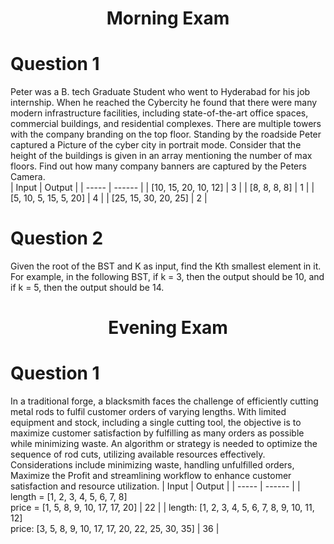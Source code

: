 <h1 align="center">Morning Exam</h1>

# Question 1
Peter was a B. tech Graduate Student who went to Hyderabad for his job internship. When he reached the Cybercity he found that there were many modern infrastructure facilities, including state-of-the-art office spaces, commercial buildings, and residential complexes. There are multiple towers with the company branding on the top floor. Standing by the roadside Peter captured a Picture of the cyber city in portrait mode. Consider that the height of the buildings is given in an array mentioning the number of max floors. Find out how many company banners are captured by the Peters Camera.  
| Input | Output |
| ----- | ------ |
| [10, 15, 20, 10, 12] | 3 |
| [8, 8, 8, 8] | 1 |
| [5, 10, 5, 15, 5, 20] | 4 |
| [25, 15, 30, 20, 25] | 2 |

# Question 2
Given the root of the BST and K as input, find the Kth smallest element in it.
For example, in the following BST, if k = 3, then the output should be 10, and if k = 5, then the output should be 14.

<h1 align="center">Evening Exam</h1>

# Question 1
In a traditional forge, a blacksmith faces the challenge of efficiently cutting metal rods to fulfil customer orders of varying lengths. With limited equipment and stock, including a single cutting tool, the objective is to maximize customer satisfaction by fulfilling as many orders as possible while minimizing waste. An algorithm or strategy is needed to optimize the sequence of rod cuts, utilizing available resources effectively. Considerations include minimizing waste, handling unfulfilled orders, Maximize the Profit and streamlining workflow to enhance customer satisfaction and resource utilization.
| Input | Output |
| ----- | ------ |
| length = [1, 2, 3, 4, 5, 6, 7, 8] <br> price = [1, 5, 8, 9, 10, 17, 17, 20] | 22 |
| length: [1, 2, 3, 4, 5, 6, 7, 8, 9, 10, 11, 12] <br> price:  [3, 5, 8, 9, 10, 17, 17, 20, 22, 25, 30, 35] | 36 |

